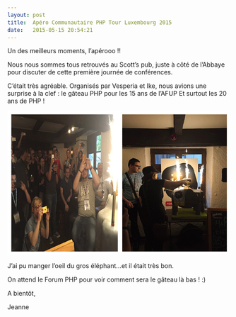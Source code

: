 ```yaml
---
layout: post
title:  Apéro Communautaire PHP Tour Luxembourg 2015
date:   2015-05-15 20:54:21
---
```


Un des meilleurs moments, l’apérooo !!

Nous nous sommes tous retrouvés au Scott’s pub, juste à côté de l’Abbaye pour discuter de cette première journée de conférences.

C’était très agréable. Organisés par Vesperia et Ike, nous avions une surprise à la clef : le gâteau PHP pour les 15 ans de l’AFUP Et surtout les 20 ans de PHP !

![anniv-php](/assets/2015/05/anniv-php.png)

J’ai pu manger l’oeil du gros éléphant…et il était très bon.

On attend le Forum PHP pour voir comment sera le gâteau là bas ! :)

A bientôt,

Jeanne
